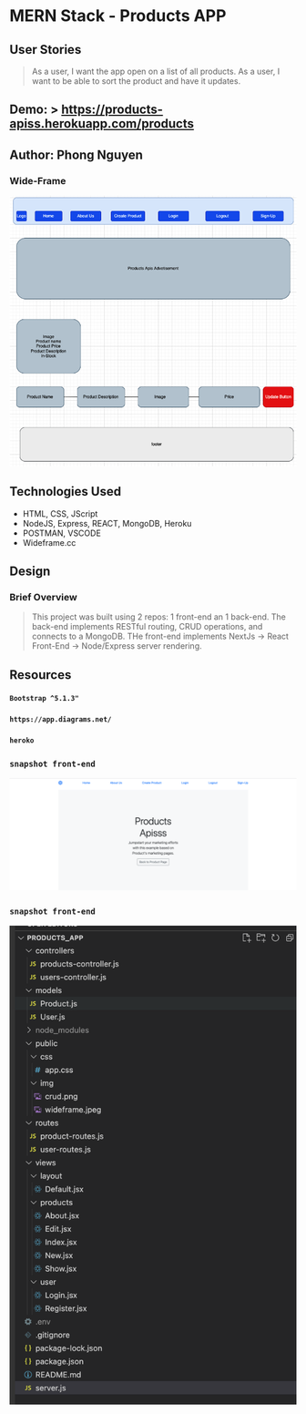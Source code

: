 # MERN Stack - Products APP

## User Stories
> As a user, I want the app open on a list of all products.
> As a user, I want to be able to sort the product and have it updates.

## Demo: > https://products-apiss.herokuapp.com/products


## Author: Phong Nguyen

### Wide-Frame

<img src="public/img/wideframe.jpeg">

## Technologies Used
* HTML, CSS, JScript
* NodeJS, Express, REACT, MongoDB, Heroku
* POSTMAN, VSCODE
* Wideframe.cc


## Design

### Brief Overview
>This project was built using 2 repos: 1 front-end an 1 back-end. 
>The back-end implements RESTful routing, CRUD operations, and connects to a MongoDB. 
>THe front-end implements NextJs -> React Front-End -> Node/Express server rendering.

## Resources
#### `Bootstrap ^5.1.3"`
#### `https://app.diagrams.net/`
#### `heroko`

### `snapshot front-end`
<img src="public/img/front-end.jpeg">

### `snapshot front-end`
<img src="public/img/backend.jpeg">


